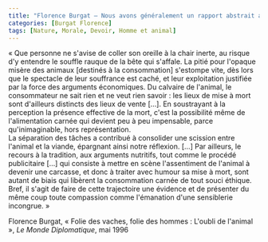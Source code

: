 ```yaml
---
title: "Florence Burgat – Nous avons généralement un rapport abstrait aux animaux de production"
categories: [Burgat Florence]
tags: [Nature, Morale, Devoir, Homme et animal]
---
```


« Que personne ne s'avise de coller son oreille à la chair inerte, au risque d'y entendre le souffle rauque de la bête qui s'affale. La pitié pour l'opaque misère des animaux [destinés à la consommation] s'estompe vite, dès lors que le spectacle de leur souffrance est caché, et leur exploitation justifiée par la force des arguments économiques. Du calvaire de l'animal, le consommateur ne sait rien et ne veut rien savoir : les lieux de mise à mort sont d'ailleurs distincts des lieux de vente […]. En soustrayant à la perception la présence effective de la mort, c'est la possibilité même de l'alimentation carnée qui devient peu à peu impensable, parce qu'inimaginable, hors représentation.  
La séparation des tâches a contribué à consolider une scission entre l'animal et la viande, épargnant ainsi notre réflexion. […] Par ailleurs, le recours à la tradition, aux arguments nutritifs, tout comme le procédé publicitaire […] qui consiste à mettre en scène l'assentiment de l'animal à devenir une carcasse, et donc à traiter avec humour sa mise à mort, sont autant de biais qui libèrent la consommation carnée de tout souci éthique. Bref, il s'agit de faire de cette trajectoire une évidence et de présenter du même coup toute compassion comme l'émanation d'une sensiblerie incongrue. »

Florence Burgat, « Folie des vaches, folie des hommes : L'oubli de l'animal », _Le Monde Diplomatique_, mai 1996